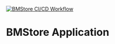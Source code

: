 [![BMStore CI/CD Workflow](https://github.com/LukaL123312/BMStore/actions/workflows/dotnet.yml/badge.svg)](https://github.com/LukaL123312/BMStore/actions/workflows/dotnet.yml)

# BMStore Application


